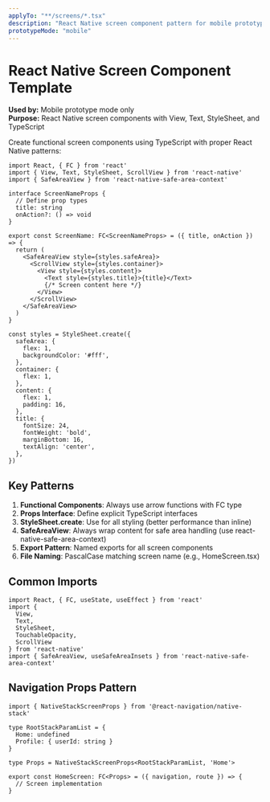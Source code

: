 ```yaml
---
applyTo: "**/screens/*.tsx"
description: "React Native screen component pattern for mobile prototype"
prototypeMode: "mobile"
---
```


# React Native Screen Component Template
**Used by:** Mobile prototype mode only  
**Purpose:** React Native screen components with View, Text, StyleSheet, and TypeScript

Create functional screen components using TypeScript with proper React Native patterns:

```tsx
import React, { FC } from 'react'
import { View, Text, StyleSheet, ScrollView } from 'react-native'
import { SafeAreaView } from 'react-native-safe-area-context'

interface ScreenNameProps {
  // Define prop types
  title: string
  onAction?: () => void
}

export const ScreenName: FC<ScreenNameProps> = ({ title, onAction }) => {
  return (
    <SafeAreaView style={styles.safeArea}>
      <ScrollView style={styles.container}>
        <View style={styles.content}>
          <Text style={styles.title}>{title}</Text>
          {/* Screen content here */}
        </View>
      </ScrollView>
    </SafeAreaView>
  )
}

const styles = StyleSheet.create({
  safeArea: {
    flex: 1,
    backgroundColor: '#fff',
  },
  container: {
    flex: 1,
  },
  content: {
    flex: 1,
    padding: 16,
  },
  title: {
    fontSize: 24,
    fontWeight: 'bold',
    marginBottom: 16,
    textAlign: 'center',
  },
})
```

## Key Patterns

1. **Functional Components**: Always use arrow functions with FC type
2. **Props Interface**: Define explicit TypeScript interfaces
3. **StyleSheet.create**: Use for all styling (better performance than inline)
4. **SafeAreaView**: Always wrap content for safe area handling (use react-native-safe-area-context)
5. **Export Pattern**: Named exports for all screen components
6. **File Naming**: PascalCase matching screen name (e.g., HomeScreen.tsx)

## Common Imports

```tsx
import React, { FC, useState, useEffect } from 'react'
import { 
  View, 
  Text, 
  StyleSheet, 
  TouchableOpacity, 
  ScrollView 
} from 'react-native'
import { SafeAreaView, useSafeAreaInsets } from 'react-native-safe-area-context'
```

## Navigation Props Pattern

```tsx
import { NativeStackScreenProps } from '@react-navigation/native-stack'

type RootStackParamList = {
  Home: undefined
  Profile: { userId: string }
}

type Props = NativeStackScreenProps<RootStackParamList, 'Home'>

export const HomeScreen: FC<Props> = ({ navigation, route }) => {
  // Screen implementation
}
```